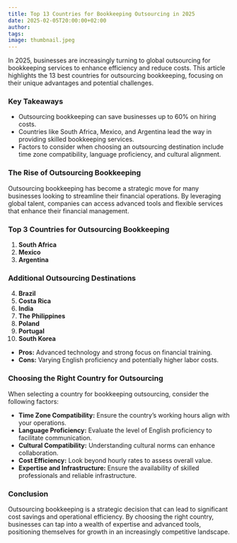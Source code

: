 ```yaml
---
title: Top 13 Countries for Bookkeeping Outsourcing in 2025
date: 2025-02-05T20:00:00+02:00
author:
tags:
image: thumbnail.jpeg
---
```


In 2025, businesses are increasingly turning to global outsourcing for bookkeeping services to enhance efficiency and reduce costs. This article highlights the 13 best countries for outsourcing bookkeeping, focusing on their unique advantages and potential challenges.

### Key Takeaways

*   Outsourcing bookkeeping can save businesses up to 60% on hiring costs.
*   Countries like South Africa, Mexico, and Argentina lead the way in providing skilled bookkeeping services.
*   Factors to consider when choosing an outsourcing destination include time zone compatibility, language proficiency, and cultural alignment.

### The Rise of Outsourcing Bookkeeping

Outsourcing bookkeeping has become a strategic move for many businesses looking to streamline their financial operations. By leveraging global talent, companies can access advanced tools and flexible services that enhance their financial management.

### Top 3 Countries for Outsourcing Bookkeeping

1.  **South Africa**
2.  **Mexico**
3.  **Argentina**

### Additional Outsourcing Destinations

4.  **Brazil**
5.  **Costa Rica**
6.  **India**
7.  **The Philippines**
8.  **Poland**
9.  **Portugal**
10.  **South Korea**

*   **Pros:** Advanced technology and strong focus on financial training.
*   **Cons:** Varying English proficiency and potentially higher labor costs.

### Choosing the Right Country for Outsourcing

When selecting a country for bookkeeping outsourcing, consider the following factors:

*   **Time Zone Compatibility:** Ensure the country’s working hours align with your operations.
*   **Language Proficiency:** Evaluate the level of English proficiency to facilitate communication.
*   **Cultural Compatibility:** Understanding cultural norms can enhance collaboration.
*   **Cost Efficiency:** Look beyond hourly rates to assess overall value.
*   **Expertise and Infrastructure:** Ensure the availability of skilled professionals and reliable infrastructure.

### Conclusion

Outsourcing bookkeeping is a strategic decision that can lead to significant cost savings and operational efficiency. By choosing the right country, businesses can tap into a wealth of expertise and advanced tools, positioning themselves for growth in an increasingly competitive landscape.
